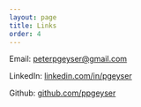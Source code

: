 ```yaml
---
layout: page
title: Links
order: 4
---
```


Email: <a href="#">peterpgeyser@gmail.com</a>

LinkedIn: <a href="https://www.linkedin.com/in/pgeyser/">linkedin.com/in/pgeyser</a>

Github: <a href="https://github.com/ppgeyser">github.com/ppgeyser</a>

